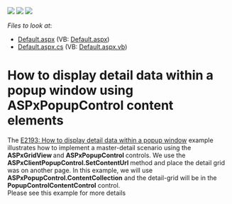 <!-- default badges list -->
![](https://img.shields.io/endpoint?url=https://codecentral.devexpress.com/api/v1/VersionRange/128539410/13.2.8%2B)
[![](https://img.shields.io/badge/Open_in_DevExpress_Support_Center-FF7200?style=flat-square&logo=DevExpress&logoColor=white)](https://supportcenter.devexpress.com/ticket/details/E5202)
[![](https://img.shields.io/badge/📖_How_to_use_DevExpress_Examples-e9f6fc?style=flat-square)](https://docs.devexpress.com/GeneralInformation/403183)
<!-- default badges end -->
<!-- default file list -->
*Files to look at*:

* [Default.aspx](./CS/WebSite/Default.aspx) (VB: [Default.aspx](./VB/WebSite/Default.aspx))
* [Default.aspx.cs](./CS/WebSite/Default.aspx.cs) (VB: [Default.aspx.vb](./VB/WebSite/Default.aspx.vb))
<!-- default file list end -->
# How to display detail data within a popup window using ASPxPopupControl content elements


<p>The <a href="https://www.devexpress.com/Support/Center/p/E2193">E2193: How to display detail data within a popup window</a> example illustrates how to implement a master-detail scenario using the <strong>ASP</strong><strong>xGridView </strong>and <strong>ASPxPo</strong><strong>pupControl </strong>controls. We use the <strong>ASPxClien</strong><strong>tPopupControl.SetContentUrl</strong><strong> </strong>method and place the detail grid was on another page. In this example, we will use <strong>ASPxPopupControl.ContentCollection</strong> and the detail-grid will be in the <strong>PopupCont</strong><strong>rolContentControl</strong> control.<br />
Please see this example for more details<br />
</p>

<br/>



